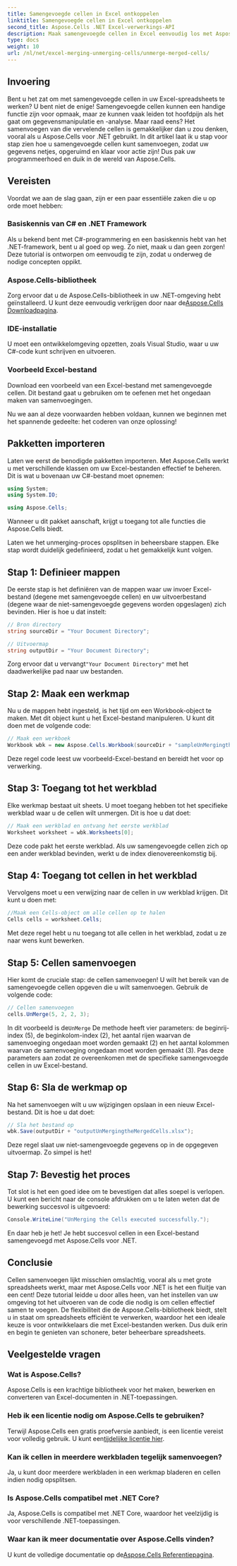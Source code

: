```yaml
---
title: Samengevoegde cellen in Excel ontkoppelen
linktitle: Samengevoegde cellen in Excel ontkoppelen
second_title: Aspose.Cells .NET Excel-verwerkings-API
description: Maak samengevoegde cellen in Excel eenvoudig los met Aspose.Cells voor .NET. Volg onze stapsgewijze handleiding om betere spreadsheets te maken.
type: docs
weight: 10
url: /nl/net/excel-merging-unmerging-cells/unmerge-merged-cells/
---
```

## Invoering

Bent u het zat om met samengevoegde cellen in uw Excel-spreadsheets te werken? U bent niet de enige! Samengevoegde cellen kunnen een handige functie zijn voor opmaak, maar ze kunnen vaak leiden tot hoofdpijn als het gaat om gegevensmanipulatie en -analyse. Maar raad eens? Het samenvoegen van die vervelende cellen is gemakkelijker dan u zou denken, vooral als u Aspose.Cells voor .NET gebruikt. In dit artikel laat ik u stap voor stap zien hoe u samengevoegde cellen kunt samenvoegen, zodat uw gegevens netjes, opgeruimd en klaar voor actie zijn! Dus pak uw programmeerhoed en duik in de wereld van Aspose.Cells.

## Vereisten

Voordat we aan de slag gaan, zijn er een paar essentiële zaken die u op orde moet hebben:

### Basiskennis van C# en .NET Framework
Als u bekend bent met C#-programmering en een basiskennis hebt van het .NET-framework, bent u al goed op weg. Zo niet, maak u dan geen zorgen! Deze tutorial is ontworpen om eenvoudig te zijn, zodat u onderweg de nodige concepten oppikt.

### Aspose.Cells-bibliotheek
Zorg ervoor dat u de Aspose.Cells-bibliotheek in uw .NET-omgeving hebt geïnstalleerd. U kunt deze eenvoudig verkrijgen door naar de[Aspose.Cells Downloadpagina](https://releases.aspose.com/cells/net/).

### IDE-installatie
U moet een ontwikkelomgeving opzetten, zoals Visual Studio, waar u uw C#-code kunt schrijven en uitvoeren.

### Voorbeeld Excel-bestand
Download een voorbeeld van een Excel-bestand met samengevoegde cellen. Dit bestand gaat u gebruiken om te oefenen met het ongedaan maken van samenvoegingen.

Nu we aan al deze voorwaarden hebben voldaan, kunnen we beginnen met het spannende gedeelte: het coderen van onze oplossing!

## Pakketten importeren

Laten we eerst de benodigde pakketten importeren. Met Aspose.Cells werkt u met verschillende klassen om uw Excel-bestanden effectief te beheren. Dit is wat u bovenaan uw C#-bestand moet opnemen:

```csharp
using System;
using System.IO;

using Aspose.Cells;
```

Wanneer u dit pakket aanschaft, krijgt u toegang tot alle functies die Aspose.Cells biedt.

Laten we het unmerging-proces opsplitsen in beheersbare stappen. Elke stap wordt duidelijk gedefinieerd, zodat u het gemakkelijk kunt volgen.

## Stap 1: Definieer mappen

De eerste stap is het definiëren van de mappen waar uw invoer Excel-bestand (degene met samengevoegde cellen) en uw uitvoerbestand (degene waar de niet-samengevoegde gegevens worden opgeslagen) zich bevinden. Hier is hoe u dat instelt:

```csharp
// Bron directory
string sourceDir = "Your Document Directory"; 

// Uitvoermap
string outputDir = "Your Document Directory"; 
```

 Zorg ervoor dat u vervangt`"Your Document Directory"` met het daadwerkelijke pad naar uw bestanden.

## Stap 2: Maak een werkmap

Nu u de mappen hebt ingesteld, is het tijd om een Workbook-object te maken. Met dit object kunt u het Excel-bestand manipuleren. U kunt dit doen met de volgende code:

```csharp
// Maak een werkboek
Workbook wbk = new Aspose.Cells.Workbook(sourceDir + "sampleUnMergingtheMergedCells.xlsx");
```

Deze regel code leest uw voorbeeld-Excel-bestand en bereidt het voor op verwerking. 

## Stap 3: Toegang tot het werkblad

Elke werkmap bestaat uit sheets. U moet toegang hebben tot het specifieke werkblad waar u de cellen wilt unmergen. Dit is hoe u dat doet:

```csharp
// Maak een werkblad en ontvang het eerste werkblad
Worksheet worksheet = wbk.Worksheets[0];
```

Deze code pakt het eerste werkblad. Als uw samengevoegde cellen zich op een ander werkblad bevinden, werkt u de index dienovereenkomstig bij.

## Stap 4: Toegang tot cellen in het werkblad

Vervolgens moet u een verwijzing naar de cellen in uw werkblad krijgen. Dit kunt u doen met:

```csharp
//Maak een Cells-object om alle cellen op te halen
Cells cells = worksheet.Cells;
```

Met deze regel hebt u nu toegang tot alle cellen in het werkblad, zodat u ze naar wens kunt bewerken.

## Stap 5: Cellen samenvoegen

Hier komt de cruciale stap: de cellen samenvoegen! U wilt het bereik van de samengevoegde cellen opgeven die u wilt samenvoegen. Gebruik de volgende code:

```csharp
// Cellen samenvoegen
cells.UnMerge(5, 2, 2, 3);
```

 In dit voorbeeld is de`UnMerge` De methode heeft vier parameters: de beginrij-index (5), de beginkolom-index (2), het aantal rijen waarvan de samenvoeging ongedaan moet worden gemaakt (2) en het aantal kolommen waarvan de samenvoeging ongedaan moet worden gemaakt (3). Pas deze parameters aan zodat ze overeenkomen met de specifieke samengevoegde cellen in uw Excel-bestand.

## Stap 6: Sla de werkmap op

Na het samenvoegen wilt u uw wijzigingen opslaan in een nieuw Excel-bestand. Dit is hoe u dat doet:

```csharp
// Sla het bestand op
wbk.Save(outputDir + "outputUnMergingtheMergedCells.xlsx");
```

Deze regel slaat uw niet-samengevoegde gegevens op in de opgegeven uitvoermap. Zo simpel is het!

## Stap 7: Bevestig het proces

Tot slot is het een goed idee om te bevestigen dat alles soepel is verlopen. U kunt een bericht naar de console afdrukken om u te laten weten dat de bewerking succesvol is uitgevoerd:

```csharp
Console.WriteLine("UnMerging the Cells executed successfully.");
```

En daar heb je het! Je hebt succesvol cellen in een Excel-bestand samengevoegd met Aspose.Cells voor .NET.

## Conclusie

Cellen samenvoegen lijkt misschien omslachtig, vooral als u met grote spreadsheets werkt, maar met Aspose.Cells voor .NET is het een fluitje van een cent! Deze tutorial leidde u door alles heen, van het instellen van uw omgeving tot het uitvoeren van de code die nodig is om cellen effectief samen te voegen. De flexibiliteit die de Aspose.Cells-bibliotheek biedt, stelt u in staat om spreadsheets efficiënt te verwerken, waardoor het een ideale keuze is voor ontwikkelaars die met Excel-bestanden werken. Dus duik erin en begin te genieten van schonere, beter beheerbare spreadsheets.

## Veelgestelde vragen

### Wat is Aspose.Cells?  
Aspose.Cells is een krachtige bibliotheek voor het maken, bewerken en converteren van Excel-documenten in .NET-toepassingen.

### Heb ik een licentie nodig om Aspose.Cells te gebruiken?  
 Terwijl Aspose.Cells een gratis proefversie aanbiedt, is een licentie vereist voor volledig gebruik. U kunt een[tijdelijke licentie hier](https://purchase.aspose.com/temporary-license/).

### Kan ik cellen in meerdere werkbladen tegelijk samenvoegen?  
Ja, u kunt door meerdere werkbladen in een werkmap bladeren en cellen indien nodig opsplitsen.

### Is Aspose.Cells compatibel met .NET Core?  
Ja, Aspose.Cells is compatibel met .NET Core, waardoor het veelzijdig is voor verschillende .NET-toepassingen.

### Waar kan ik meer documentatie over Aspose.Cells vinden?  
 U kunt de volledige documentatie op de[Aspose.Cells Referentiepagina](https://reference.aspose.com/cells/net/).